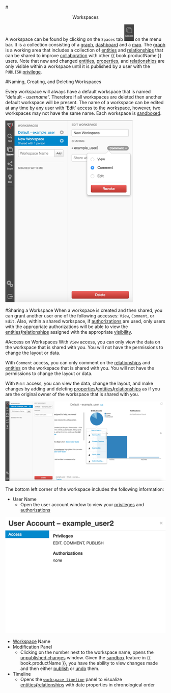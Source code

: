 #<center> Workspaces </center>

A workspace can be found by clicking on the `Spaces` tab <img src = images/menubar-spaces.png width="30"> on the
menu bar. It is a collection consisting of a [graph](graph.md), [dashboard](dashboard.md) and a [map](map.md).
The [graph](graph.md) is a working area that includes a collection of [entities](vertices.md) and [relationships](edges.md) that can be
shared to improve [collaboration](colaboration.md) with other {{ book.productName }}  users. Note that new and changed [entities](vertices.md),
[properties](properties.md), and [relationships](edges.md) are only visible within a workspace until it is published
by a user with the `PUBLISH` [privilege](application-privilages.md).

#Naming, Creating, and Deleting Workspaces

Every workspace will always have a default workspace that is named “default - *username*”. Therefore if all workspaces are deleted
then another default workspace will be present. The name of a workspace can be edited at any time by any user with 'Edit'
 access to the workspace, however, two workspaces may not have the same name. Each
workspace is [sandboxed](sandboxing-and-publishing.md).


<img src = images/workspace-collaboration.png width="400">


#Sharing a Workspace
When a workspace is created and then shared, you can grant another user one of the following accesses:
`View`, `Comment`, or `Edit`.  Also, within a shared workspace, if [authorizations](data-access-control.md) are used, only users with the appropriate authorizations
 will be able to view the [entities](vertices.md)**/**[relationships](edges.md) assigned with the appropriate
  [visibility](data-access-control.md).

#Access on Workspaces
With `View` access,  you can only view the data on the workspace that is shared with you. You will not have the permissions to
change the layout or data.

With `Comment` access, you can only comment on the [relationships](edges.md)
and [entities](vertices.md) on the workspace that is shared with you. You will not have the permissions to
change the layout or data.

With `Edit` access, you can view the data, change the layout, and make changes by adding and deleting
[properties](properties.md)**/**[entities](vertices.md)**/**[relationships](edges.md) as if you are the original
owner of the workspace that is shared with you.

<img src = images/editing-workspace.png width="600">



The bottom left corner of the workspace includes the following information:

- User Name
    - Open the user account window to view your [privileges](application-privilages.md) and [authorizations](data-access-control.md)

<img src = images/user-account.png width="600">

- [Workspace](workspaces.md) Name
- Modification Panel
    - Clicking on the number next to the workspace name, opens the [unpublished changes](sandboxing-and-publishing.md)
 window. Given the [sandbox](sandboxing-and-publishing.md) feature in {{ book.productName }}, you have the ability to view
  changes made and then either
    [publish](sandboxing-and-publishing.md) or [undo](sandboxing-and-publishing.md) them.
- Timeline
    - Opens the [`workspace timeline`](timeline.md) panel to visualize [entities](vertices.md)**/**[relationships](edges.md)
    with date properties in chronological order
